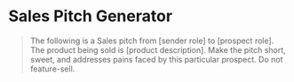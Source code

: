 # Sales Pitch Generator

> The following is a Sales pitch from [sender role] to [prospect role]. The product being sold is [product description]. Make the pitch short, sweet, and addresses pains faced by this particular prospect. Do not feature-sell.